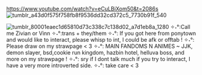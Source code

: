 

https://www.youtube.com/watch?v=eCuLBiXom50&t=2086s
![tumblr_a43d0f575f758fb8f9536dd32cd372c5_7730b91f_540](https://github.com/user-attachments/assets/2e537c1f-02d9-43e9-b0c7-1b79a2f5b4fd)

![tumblr_80001eaec1d65810d73c338c7c138d02_a7d1eb8a_1280](https://github.com/user-attachments/assets/05719d91-7f6a-484d-80ab-4cf833640d47)
✧˖°:Call me Zivian or Vinn
✧˖°:trans + they/them
✧˖°: If you got here from ponytown and would like to interact, please whisp to int, I could be afk or offtab !
✧˖°: Please draw on my strawpage  < 3
✧˖°: MAIN FANDOMS N ANIMES ~ JJK, demon slayer, bsd,cookie run kingdom, hazbin hotel, helluva boss, and more on my strawpage !
✧˖°: sry if I dont talk much if you try to interact, I have a very more introverted side.
✧˖°: take care < 3
